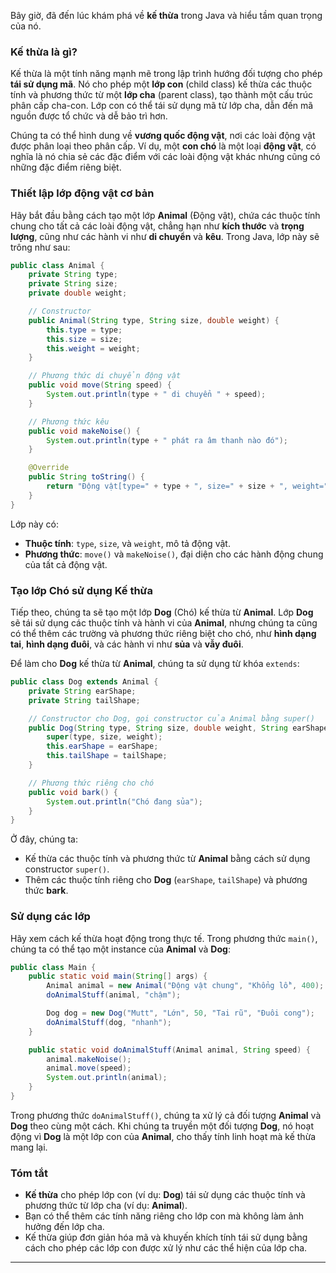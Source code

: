 Bây giờ, đã đến lúc khám phá về **kế thừa** trong Java và hiểu tầm quan trọng của nó.

### Kế thừa là gì?
Kế thừa là một tính năng mạnh mẽ trong lập trình hướng đối tượng cho phép **tái sử dụng mã**. Nó cho phép một **lớp con** (child class) kế thừa các thuộc tính và phương thức từ một **lớp cha** (parent class), tạo thành một cấu trúc phân cấp cha-con. Lớp con có thể tái sử dụng mã từ lớp cha, dẫn đến mã nguồn được tổ chức và dễ bảo trì hơn.

Chúng ta có thể hình dung về **vương quốc động vật**, nơi các loài động vật được phân loại theo phân cấp. Ví dụ, một **con chó** là một loại **động vật**, có nghĩa là nó chia sẻ các đặc điểm với các loài động vật khác nhưng cũng có những đặc điểm riêng biệt.

### Thiết lập lớp động vật cơ bản
Hãy bắt đầu bằng cách tạo một lớp **Animal** (Động vật), chứa các thuộc tính chung cho tất cả các loài động vật, chẳng hạn như **kích thước** và **trọng lượng**, cũng như các hành vi như **di chuyển** và **kêu**. Trong Java, lớp này sẽ trông như sau:

```java
public class Animal {
    private String type;
    private String size;
    private double weight;

    // Constructor
    public Animal(String type, String size, double weight) {
        this.type = type;
        this.size = size;
        this.weight = weight;
    }

    // Phương thức di chuyển động vật
    public void move(String speed) {
        System.out.println(type + " di chuyển " + speed);
    }

    // Phương thức kêu
    public void makeNoise() {
        System.out.println(type + " phát ra âm thanh nào đó");
    }

    @Override
    public String toString() {
        return "Động vật[type=" + type + ", size=" + size + ", weight=" + weight + "]";
    }
}
```

Lớp này có:
- **Thuộc tính**: `type`, `size`, và `weight`, mô tả động vật.
- **Phương thức**: `move()` và `makeNoise()`, đại diện cho các hành động chung của tất cả động vật.

### Tạo lớp Chó sử dụng Kế thừa
Tiếp theo, chúng ta sẽ tạo một lớp **Dog** (Chó) kế thừa từ **Animal**. Lớp **Dog** sẽ tái sử dụng các thuộc tính và hành vi của **Animal**, nhưng chúng ta cũng có thể thêm các trường và phương thức riêng biệt cho chó, như **hình dạng tai**, **hình dạng đuôi**, và các hành vi như **sủa** và **vẫy đuôi**.

Để làm cho **Dog** kế thừa từ **Animal**, chúng ta sử dụng từ khóa `extends`:

```java
public class Dog extends Animal {
    private String earShape;
    private String tailShape;

    // Constructor cho Dog, gọi constructor của Animal bằng super()
    public Dog(String type, String size, double weight, String earShape, String tailShape) {
        super(type, size, weight);
        this.earShape = earShape;
        this.tailShape = tailShape;
    }

    // Phương thức riêng cho chó
    public void bark() {
        System.out.println("Chó đang sủa");
    }
}
```

Ở đây, chúng ta:
- Kế thừa các thuộc tính và phương thức từ **Animal** bằng cách sử dụng constructor `super()`.
- Thêm các thuộc tính riêng cho **Dog** (`earShape`, `tailShape`) và phương thức **bark**.

### Sử dụng các lớp
Hãy xem cách kế thừa hoạt động trong thực tế. Trong phương thức `main()`, chúng ta có thể tạo một instance của **Animal** và **Dog**:

```java
public class Main {
    public static void main(String[] args) {
        Animal animal = new Animal("Động vật chung", "Khổng lồ", 400);
        doAnimalStuff(animal, "chậm");

        Dog dog = new Dog("Mutt", "Lớn", 50, "Tai rũ", "Đuôi cong");
        doAnimalStuff(dog, "nhanh");
    }

    public static void doAnimalStuff(Animal animal, String speed) {
        animal.makeNoise();
        animal.move(speed);
        System.out.println(animal);
    }
}
```

Trong phương thức `doAnimalStuff()`, chúng ta xử lý cả đối tượng **Animal** và **Dog** theo cùng một cách. Khi chúng ta truyền một đối tượng **Dog**, nó hoạt động vì **Dog** là một lớp con của **Animal**, cho thấy tính linh hoạt mà kế thừa mang lại.

### Tóm tắt
- **Kế thừa** cho phép lớp con (ví dụ: **Dog**) tái sử dụng các thuộc tính và phương thức từ lớp cha (ví dụ: **Animal**).
- Bạn có thể thêm các tính năng riêng cho lớp con mà không làm ảnh hưởng đến lớp cha.
- Kế thừa giúp đơn giản hóa mã và khuyến khích tính tái sử dụng bằng cách cho phép các lớp con được xử lý như các thể hiện của lớp cha.

--- 
